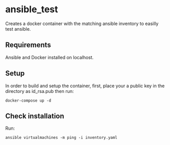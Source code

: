 # ansible_test
Creates a docker container with the matching ansible inventory to easilly test ansible.

## Requirements
Ansible and Docker installed on localhost.

## Setup
In order to build and setup the container, first, place your a public key in the directory as id_rsa.pub then run: 
```
docker-compose up -d
```

## Check installation
Run:
```
ansible virtualmachines -m ping -i inventory.yaml
```
